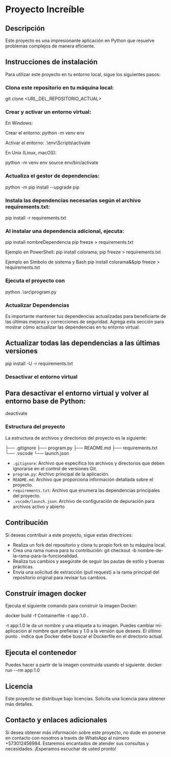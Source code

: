 # Proyecto Increíble

## Descripción
Este proyecto es una impresionante aplicación en Python que resuelve problemas complejos de manera eficiente.

## Instrucciones de instalación
Para utilizar este proyecto en tu entorno local, sigue los siguientes pasos:

### Clona este repositorio en tu máquina local:

git clone <URL_DEL_REPOSITORIO_ACTUAL>

### Crear y activar un entorno virtual:

En Windows:


Crear el entorno:
python -m venv env

Activar el entorno:
.\env\Scripts\activate


En Unix (Linux, macOS):


python -m venv env
source env/bin/activate


### Actualiza el gestor de dependencias:

python -m pip install --upgrade pip


### Instala las dependencias necesarias según el archivo requirements.txt:

pip install -r requirements.txt

### Al instalar una dependencia adicional, ejecuta:

pip install nombreDependencia
pip freeze > requirements.txt


Ejemplo en PowerShell:
pip install colorama; pip freeze > requirements.txt

Ejemplo en Símbolo de sistema y Bash
pip install colorama&&pip freeze > requirements.txt

### Ejecuta el proyecto con
python .\src\program.py

### Actualizar Dependencias

Es importante mantener tus dependencias actualizadas para beneficiarte de las últimas mejoras y correcciones de seguridad. Agrega esta sección para mostrar cómo actualizar las dependencias en tu entorno virtual:

## Actualizar todas las dependencias a las últimas versiones
pip install -U -r requirements.txt

### Desactivar el entorno virtual
## Para desactivar el entorno virtual y volver al entorno base de Python:
deactivate

### Estructura del proyecto
La estructura de archivos y directorios del proyecto es la siguiente:

├── .gitignore
├── program.py
├── README.md
├── requirements.txt
└── .vscode
    └── launch.json


- `.gitignore`: Archivo que especifica los archivos y directorios que deben ignorarse en el control de versiones Git.
- `program.py`: Archivo principal de la aplicación.
- `README.md`: Archivo que proporciona información detallada sobre el proyecto.
- `requirements.txt`: Archivo que enumera las dependencias principales del proyecto.
- `.vscode/launch.json`: Archivo de configuración de depuración para archivos activo y abierto

## Contribución
Si deseas contribuir a este proyecto, sigue estas directrices:

- Realiza un fork del repositorio y clona tu propio fork en tu máquina local.
- Crea una rama nueva para tu contribución: git checkout -b nombre-de-la-rama-para-la-funcionalidad.
- Realiza tus cambios y asegúrate de seguir las pautas de estilo y buenas prácticas.
- Envía una solicitud de extracción (pull request) a la rama principal del repositorio original para revisar tus cambios.
## Construir imagen docker 
Ejecuta el siguiente comando para construir la imagen Docker:

docker build -f Containerfile -t app:1.0 .

-t app:1.0 le da un nombre y una etiqueta a tu imagen. Puedes cambiar mi-aplicacion al nombre que prefieras y 1.0 a la versión que desees.
El último punto . indica que Docker debe buscar el Dockerfile en el directorio actual.

## Ejecuta el contenedor 

Puedes hacer a partir de la imagen construida usando el siguiente.
docker run --rm app:1.0

## Licencia
Este proyecto se distribuye bajo licencias. Solicita una licencia para obtener más detalles.

## Contacto y enlaces adicionales
Si desea obtener más información sobre este proyecto, no dude en ponerse en contacto con nosotros a través de WhatsApp al número +573012456984. Estaremos encantados de atender sus consultas y necesidades. ¡Esperamos escuchar de usted pronto!
